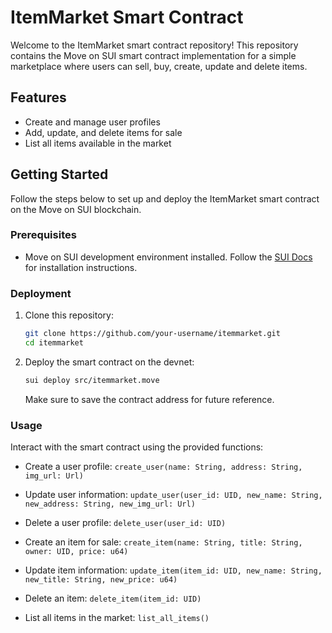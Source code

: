 # ItemMarket Smart Contract

Welcome to the ItemMarket smart contract repository! This repository contains the Move on SUI smart contract implementation for a simple marketplace where users can  sell, buy, create, update and delete items.

## Features

- Create and manage user profiles
- Add, update, and delete items for sale
- List all items available in the market

## Getting Started

Follow the steps below to set up and deploy the ItemMarket smart contract on the Move on SUI blockchain.

### Prerequisites

- Move on SUI development environment installed. Follow the [SUI Docs](https://docs.sui.io/) for installation instructions.

### Deployment

1. Clone this repository:

    ```bash
    git clone https://github.com/your-username/itemmarket.git
    cd itemmarket
    ```

2. Deploy the smart contract on the devnet:

    ```bash
    sui deploy src/itemmarket.move
    ```

    Make sure to save the contract address for future reference.

### Usage

Interact with the smart contract using the provided functions:

- Create a user profile: `create_user(name: String, address: String, img_url: Url)`
- Update user information: `update_user(user_id: UID, new_name: String, new_address: String, new_img_url: Url)`
- Delete a user profile: `delete_user(user_id: UID)`

- Create an item for sale: `create_item(name: String, title: String, owner: UID, price: u64)`
- Update item information: `update_item(item_id: UID, new_name: String, new_title: String, new_price: u64)`
- Delete an item: `delete_item(item_id: UID)`

- List all items in the market: `list_all_items()`
